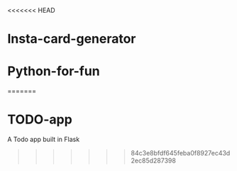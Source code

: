 <<<<<<< HEAD
# Insta-card-generator
# Python-for-fun
=======
# TODO-app
A Todo app built in Flask
>>>>>>> 84c3e8bfdf645feba0f8927ec43d2ec85d287398
